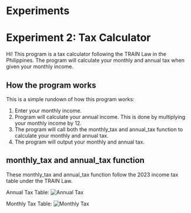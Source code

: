 # Experiments

# Experiment 2: Tax Calculator

Hi! This program is a tax calculator following the TRAIN Law in the Philippines. The program will calculate your monthly and annual tax when given your monthly income. 


## How the program works
This is a simple rundown of how this program works:
1. Enter your monthly income.
2. Program will calculate your annual income. This is done by multiplying your monthly income by 12. 
3. The program will call both the monthly_tax and annual_tax function to calculate your monthly and annual tax. 
4. The program will output your monthly and annual tax. 

## monthly_tax and annual_tax function
These monthly_tax and annual_tax function follow the 2023 income tax table under the TRAIN Law. 

Annual Tax Table: 
![Annual Tax](https://www.grantthornton.com.ph/contentassets/3daf37841e904e1290f94193e50d640e/imagej0g2d.png)

Monthly Tax Table:
![Monthly Tax](http://reliabooks.ph/wp-content/uploads/2018/12/Annex-E-of-RR-11-2018.png)

